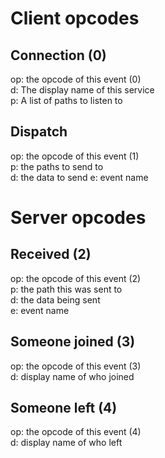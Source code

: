 # Client opcodes

## Connection (0)
op: the opcode of this event (0)  
d: The display name of this service  
p: A list of paths to listen to  

## Dispatch
op: the opcode of this event (1)  
p: the paths to send to  
d: the data to send
e: event name


# Server opcodes

## Received (2)
op: the opcode of this event (2)  
p: the path this was sent to  
d: the data being sent  
e: event name

## Someone joined (3)
op: the opcode of this event (3)  
d: display name of who joined

## Someone left (4)
op: the opcode of this event (4)  
d: display name of who left
